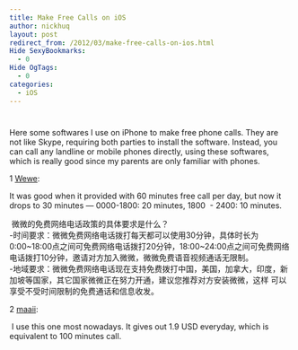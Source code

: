```yaml
---
title: Make Free Calls on iOS
author: nickhuq
layout: post
redirect_from: /2012/03/make-free-calls-on-ios.html
Hide SexyBookmarks:
  - 0
Hide OgTags:
  - 0
categories:
  - iOS
---
```

# 

Here some softwares I use on iPhone to make free phone calls. They are not like Skype, requiring both parties to install the software. Instead, you can call any landline or mobile phones directly, using these softwares, which is really good since my parents are only familiar with phones.

1 [Wewe][1]:

 [1]: http://www.uwewe.com

It was good when it provided with 60 minutes free call per day, but now it drops to 30 minutes — 0000-1800: 20 minutes, 1800  - 2400: 10 minutes.

 微微的免费网络电话政策的具体要求是什么？  
-时间要求：微微免费网络电话拨打每天都可以使用30分钟，具体时长为0:00~18:00点之间可免费网络电话拨打20分钟，18:00~24:00点之间可免费网络电话拨打10分钟，邀请对方加入微微，微微免费语音视频通话无限制。  
-地域要求：微微免费网络电话现在支持免费拨打中国，美国，加拿大，印度，新加坡等国家，其它国家微微正在努力开通，建议您推荐对方安装微微，这样 可以享受不受时间限制的免费通话和信息收发。

2 [maaii][2]:

 [2]: http://www.maaii.com/

 I use this one most nowadays. It gives out 1.9 USD everyday, which is equivalent to 100 minutes call.